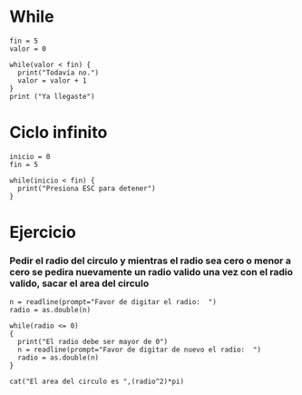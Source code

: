# While
```
fin = 5
valor = 0

while(valor < fin) {
  print("Todavía no.")
  valor = valor + 1
}
print ("Ya llegaste")
```

# Ciclo infinito
```
inicio = 0
fin = 5

while(inicio < fin) {
  print("Presiona ESC para detener")
}
```
# Ejercicio
### Pedir el radio del circulo y mientras el radio sea cero o menor a cero se pedira nuevamente un radio valido una vez con el radio valido, sacar el area del circulo
```
n = readline(prompt="Favor de digitar el radio:  ")
radio = as.double(n)

while(radio <= 0)
{
  print("El radio debe ser mayor de 0")
  n = readline(prompt="Favor de digitar de nuevo el radio:  ")
  radio = as.double(n)
}

cat("El area del circulo es ",(radio^2)*pi)
```
